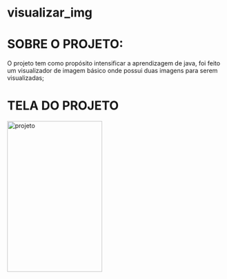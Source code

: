 # visualizar_img


<h1>SOBRE O PROJETO:</h1>
<div>
<p>O projeto tem como propósito intensificar a aprendizagem de java, foi feito um visualizador de imagem básico  onde possui duas imagens para serem visualizadas;</p>
</div>
<h1>TELA DO PROJETO</h1>
<div>
  <img align="center" alt="projeto" height="350px" width="220px" src="Capturar3">
</div>

